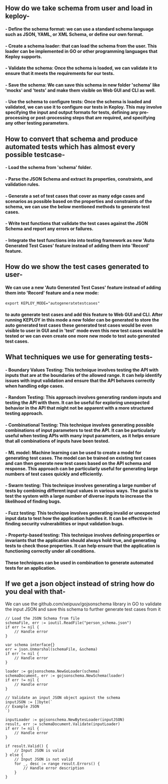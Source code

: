 ## How do we take schema from user and load in keploy-

#### - Define the schema format: we can use a standard schema language such as JSON, YAML, or XML Schema, or define our own format.
#### - Create a schema loader: that can load the schema from the user. This loader can be implemented in GO or other programming languages that Keploy supports.
#### - Validate the schema: Once the schema is loaded, we can validate it to ensure that it meets the requirements for our tests.
#### - Save the schema: We can save this schema in new folder 'schema' like 'mocks' and 'tests' and make them visible on Web GUI and CLI as well. 
#### - Use the schema to configure tests: Once the schema is loaded and validated, we can use it to configure our tests in Keploy. This may involve specifying the input and output formats for tests, defining any pre-processing or post-processing steps that are required, and specifying any other testing parameters.

## How to convert that schema and produce automated tests which has almost every possible testcase-

#### - Load the schema from 'schema' folder.
#### - Parse the JSON Schema and extract its properties, constraints, and validation rules.
#### - Generate a set of test cases that cover as many edge cases and scenarios as possible based on the properties and constraints of the schema, we can use the below mentioned methods to generate test cases.
#### - Write test functions that validate the test cases against the JSON Schema and report any errors or failures.
#### - Integrate the test functions into into testing framework as new 'Auto Generated Test Cases' feature instead of adding them into 'Record' feature.

## How do we show the test cases generated to user-

#### We can use a new 'Auto Generated Test Cases' feature instead of adding them into 'Record' feature and a new mode:
```
export KEPLOY_MODE="autogeneratetestcases"
```
#### to auto generate test cases and add this feature to Web GUI and CLI. After running KEPLOY in this mode a new folder can be generated to store the auto generated test cases these generated test cases would be even visible to user in GUI and in 'test' mode even this new test cases would be tested or we can even create one more new mode to test auto generated test cases.

## What techniques we use for generating tests-

#### - Boundary Values Testing: This technique involves testing the API with inputs that are at the boundaries of the allowed range. It can help identify issues with input validation and ensure that the API behaves correctly when handling edge cases.
#### - Random Testing: This approach involves generating random inputs and testing the API with them. It can be useful for exploring unexpected behavior in the API that might not be apparent with a more structured testing approach.
#### - Combinational Testing: This technique involves generating possible combinations of input parameters to test the API. It can be particularly useful when testing APIs with many input parameters, as it helps ensure that all combinations of inputs have been tested.
#### - ML model: Machine learning can be used to create a model for generating test cases. The model can be trained on existing test cases and can then generate new test cases based on the API schema and response. This approach can be particularly useful for generating large numbers of test cases quickly and efficiently.
#### - Swarm testing: This technique involves generating a large number of tests by combining different input values in various ways. The goal is to test the system with a large number of diverse inputs to increase the likelihood of finding bugs.
#### - Fuzz testing: This technique involves generating invalid or unexpected input data to test how the application handles it. It can be effective in finding security vulnerabilities or input validation bugs.
#### - Property-based testing: This technique involves defining properties or invariants that the application should always hold true, and generating tests to check those properties. It can help ensure that the application is functioning correctly under all conditions.
#### These techniques can be used in combination to generate automated tests for an application.

## If we get a json object instead of string how do you deal with that-
We can use the github.com/xeipuuv/gojsonschema library in GO to validate the input JSON and save this schema to further generate test cases from it  
```
// Load the JSON Schema from file
schemaFile, err := ioutil.ReadFile("person_schema.json")
if err != nil {
    // Handle error
}

var schema interface{}
err = json.Unmarshal(schemaFile, &schema)
if err != nil {
    // Handle error
}

loader := gojsonschema.NewGoLoader(schema)
schemaDocument, err := gojsonschema.NewSchema(loader)
if err != nil {
    // Handle error
}

// Validate an input JSON object against the schema
inputJSON := []byte(`
// Example JSON   
`)

inputLoader := gojsonschema.NewBytesLoader(inputJSON)
result, err := schemaDocument.Validate(inputLoader)
if err != nil {
    // Handle error
}

if result.Valid() {
    // Input JSON is valid
} else {
    // Input JSON is not valid
    for _, desc := range result.Errors() {
        // Handle error description
    }
}
```




